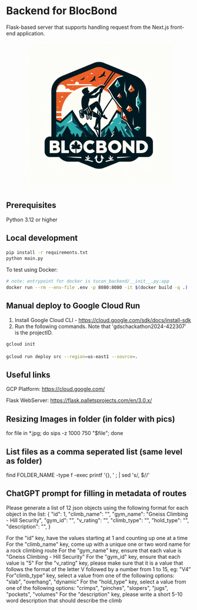 # Backend for BlocBond

Flask-based server that supports handling request from the Next.js front-end application.

<!-- Banner Image -->
<div align="center">
  <img width="400" src="images/BlocBondLogo.png" alt="BlocBond Logo" />
</div>

## Prerequisites

Python 3.12 or higher

## Local development

```bash
pip install -r requirements.txt
python main.py
```

To test using Docker:

```bash
# note: entrypoint for docker is tucon_backend/__init__.py:app
docker run --rm --env-file .env -p 8080:8080 -it $(docker build -q .)
```

## Manual deploy to Google Cloud Run

1. Install Google Cloud CLI - https://cloud.google.com/sdk/docs/install-sdk
2. Run the following commands. Note that 'gdschackathon2024-422307' is the projectID.

```bash
gcloud init

gcloud run deploy src --region=us-east1 --source=.
```

## Useful links

GCP Platform: https://cloud.google.com/

Flask WebServer: https://flask.palletsprojects.com/en/3.0.x/

## Resizing Images in folder (in folder with pics)
for file in *.jpg; do sips -z 1000 750 "$file"; done

## List files as a comma seperated list (same level as folder)
find FOLDER_NAME -type f -exec printf '{}, ' \; | sed 's/, $//'

## ChatGPT prompt for filling in metadata of routes
Please generate a list of 12 json objects using the following format for each object in the list:
{
  "id": 1,
  "climb_name": "",
  "gym_name": "Gneiss Climbing - Hill Security",
  "gym_id": "",
   "v_rating": "",
   "climb_type": "",
   "hold_type": "",
   "description": "",
}

For the "id" key, have the values starting at 1 and counting up one at a time 
For the "climb_name" key, come up with a unique one or two word name for a rock climbing route
For the "gym_name" key, ensure that each value is "Gneiss Climbing - Hill Security"
For the "gym_id" key, ensure that each value is "5"
For the "v_rating" key, please make sure that it is a value that follows the format of the letter V followed by a number from 1 to 15, eg: "V4"
For"climb_type" key, select a value from one of the following options: "slab", "overhang", "dynamic"
For the "hold_type" key, select a value from one of the following options: "crimps", "pinches", "slopers", "jugs", "pockets", "volumes"
For the "description" key, please write a short 5-10 word description that should describe the climb
